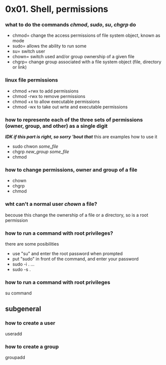 # 0x01. Shell, permissions
### what to do the commands _chmod_, _sudo_, _su_, _chgrp_ do
- chmod= change the access permissions of file system object, known as mode
- sudo= allows the ability to run some
- su= switch user
- chown= switch used and/or group ownership of a given file
- chgrp= change group associated with a file system object (file, directory or link)

### linux file permissions
- chmod +rwx _<filename>_ to add permissions
- chmod -rwx _<directoryname>_ to remove permissions
- chmod +x _<filename>_ to allow executable permissions
- chmod -wx _<filename>_ to take out wrte and executable permissions

### how to represente each of the three sets of permissions (owner, group, and other) as a single digit
***IDK if this part is right, so sorry 'bout that***
this are examples how to use it
- sudo chwon _<you>_ *some_file*
- chgrp *new_group* *some_file*
- chmod *<permission>* _<filename>_

### how to change permissions, owner and group of a file
- chown
- chgrp
- chmod

### wht can't a normal user _chown_ a file?
 becouse this change the ownership of a file or a directory, so is a root permission

### how to run a command with root privileges?
there are some posibilities
- use "su" and enter the root password when prompted
- put "sudo" in front of the command, and enter your password 
- sudo -i . ...
- sudo -s .

### how to run a command with root privileges
su command

## subgeneral
### how to create a user
useradd _<username>_

### how to create a group
groupadd _<groupname>_